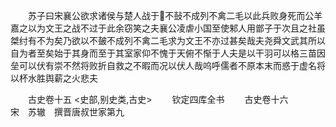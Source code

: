 <!-- { "loadSidebar": true } -->
　　苏子曰宋襄公欲求诸侯与楚人战于不鼔不成列不禽二毛以此兵败身死而公羊嘉之以为文王之战不过于此余窃笑之夫襄公凌虐小国至使邾人用鄫子于次且之社虽桀纣有不为矣乃欲以不皷不成列不禽二毛求为文王不亦过甚矣哉夫尧舜文武其所以自为者至矣始于其身而至于其室家仰不愧于天俯不惭于人夫是以干羽可以格三苗因垒可以伏有崇不然将败折自救之不暇而况以伏人哉呜呼儒者不原本末而惑于虚名将以杯水胜舆薪之火悲夫



　　古史卷十五
<史部,别史类,古史>
　　钦定四库全书
　　古史卷十六　　　　　　　宋　苏辙　撰晋唐叔世家第九
